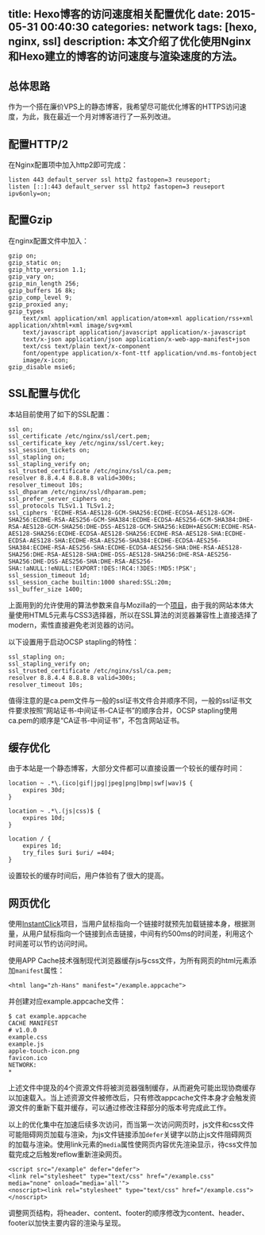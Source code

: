 title: Hexo博客的访问速度相关配置优化
date: 2015-05-31 00:40:30
categories: network
tags: [hexo, nginx, ssl]
description: 本文介绍了优化使用Nginx和Hexo建立的博客的访问速度与渲染速度的方法。
---

## 总体思路

作为一个搭在廉价VPS上的静态博客，我希望尽可能优化博客的HTTPS访问速度，为此，我在最近一个月对博客进行了一系列改进。

## 配置HTTP/2

在Nginx配置项中加入http2即可完成：

    listen 443 default_server ssl http2 fastopen=3 reuseport;
    listen [::]:443 default_server ssl http2 fastopen=3 reuseport ipv6only=on;

## 配置Gzip

在nginx配置文件中加入：

    gzip on;
    gzip_static on;
    gzip_http_version 1.1;
    gzip_vary on;
    gzip_min_length 256;
    gzip_buffers 16 8k;
    gzip_comp_level 9;
    gzip_proxied any;
    gzip_types
        text/xml application/xml application/atom+xml application/rss+xml application/xhtml+xml image/svg+xml
        text/javascript application/javascript application/x-javascript
        text/x-json application/json application/x-web-app-manifest+json
        text/css text/plain text/x-component
        font/opentype application/x-font-ttf application/vnd.ms-fontobject
        image/x-icon;
    gzip_disable msie6;

## SSL配置与优化

本站目前使用了如下的SSL配置：

    ssl on;
    ssl_certificate /etc/nginx/ssl/cert.pem;
    ssl_certificate_key /etc/nginx/ssl/cert.key;
    ssl_session_tickets on;
    ssl_stapling on;
    ssl_stapling_verify on;
    ssl_trusted_certificate /etc/nginx/ssl/ca.pem;
    resolver 8.8.4.4 8.8.8.8 valid=300s;
    resolver_timeout 10s;
    ssl_dhparam /etc/nginx/ssl/dhparam.pem;
    ssl_prefer_server_ciphers on;
    ssl_protocols TLSv1.1 TLSv1.2;
    ssl_ciphers 'ECDHE-RSA-AES128-GCM-SHA256:ECDHE-ECDSA-AES128-GCM-SHA256:ECDHE-RSA-AES256-GCM-SHA384:ECDHE-ECDSA-AES256-GCM-SHA384:DHE-RSA-AES128-GCM-SHA256:DHE-DSS-AES128-GCM-SHA256:kEDH+AESGCM:ECDHE-RSA-AES128-SHA256:ECDHE-ECDSA-AES128-SHA256:ECDHE-RSA-AES128-SHA:ECDHE-ECDSA-AES128-SHA:ECDHE-RSA-AES256-SHA384:ECDHE-ECDSA-AES256-SHA384:ECDHE-RSA-AES256-SHA:ECDHE-ECDSA-AES256-SHA:DHE-RSA-AES128-SHA256:DHE-RSA-AES128-SHA:DHE-DSS-AES128-SHA256:DHE-RSA-AES256-SHA256:DHE-DSS-AES256-SHA:DHE-RSA-AES256-SHA:!aNULL:!eNULL:!EXPORT:!DES:!RC4:!3DES:!MD5:!PSK';
    ssl_session_timeout 1d;
    ssl_session_cache builtin:1000 shared:SSL:20m;
    ssl_buffer_size 1400;

上面用到的允许使用的算法参数来自与Mozilla的一个[项目](https://mozilla.github.io/server-side-tls/ssl-config-generator/)，由于我的网站本体大量使用HTML5元素与CSS3选择器，所以在SSL算法的浏览器兼容性上直接选择了modern，索性直接避免老浏览器的访问。

以下设置用于启动OCSP stapling的特性：

    ssl_stapling on;
    ssl_stapling_verify on;
    ssl_trusted_certificate /etc/nginx/ssl/ca.pem;
    resolver 8.8.4.4 8.8.8.8 valid=300s;
    resolver_timeout 10s;

值得注意的是ca.pem文件与一般的ssl证书文件合并顺序不同，一般的ssl证书文件要求按照“网站证书-中间证书-CA证书”的顺序合并，OCSP stapling使用ca.pem的顺序是“CA证书-中间证书”，不包含网站证书。

## 缓存优化

由于本站是一个静态博客，大部分文件都可以直接设置一个较长的缓存时间：

    location ~ .*\.(ico|gif|jpg|jpeg|png|bmp|swf|wav)$ {
        expires 30d;
    }

    location ~ .*\.(js|css)$ {
        expires 10d;
    }

    location / {
        expires 1d;
        try_files $uri $uri/ =404;
    }

设置较长的缓存时间后，用户体验有了很大的提高。

## 网页优化

使用[InstantClick](http://instantclick.io)项目，当用户鼠标指向一个链接时就预先加载链接本身，根据测量，从用户鼠标指向一个链接到点击链接，中间有约500ms的时间差，利用这个时间差可以节约访问时间。

使用APP Cache技术强制现代浏览器缓存js与css文件，为所有网页的html元素添加`manifest`属性：

    <html lang="zh-Hans" manifest="/example.appcache">

并创建对应example.appcache文件：

    $ cat example.appcache
    CACHE MANIFEST
    # v1.0.0
    example.css
    example.js
    apple-touch-icon.png
    favicon.ico
    NETWORK:
    *

上述文件中提及的4个资源文件将被浏览器强制缓存，从而避免可能出现协商缓存以加速载入。当上述资源文件被修改后，只有修改appcache文件本身才会触发资源文件的重新下载并缓存，可以通过修改注释部分的版本号完成此工作。

以上的优化集中在加速后续多次访问，而当第一次访问网页时，js文件和css文件可能阻碍网页加载与渲染，为js文件链接添加`defer`关键字以防止js文件阻碍网页的加载与渲染。使用link元素的`media`属性使网页内容优先渲染显示，待css文件加载完成之后触发reflow重新渲染网页。

    <script src="/example" defer="defer">
    <link rel="stylesheet" type="text/css" href="/example.css" media="none" onload="media='all'">
    <noscript><link rel="stylesheet" type="text/css" href="/example.css"></noscript>

调整网页结构，将header、content、footer的顺序修改为content、header、footer以加快主要内容的渲染与呈现。
